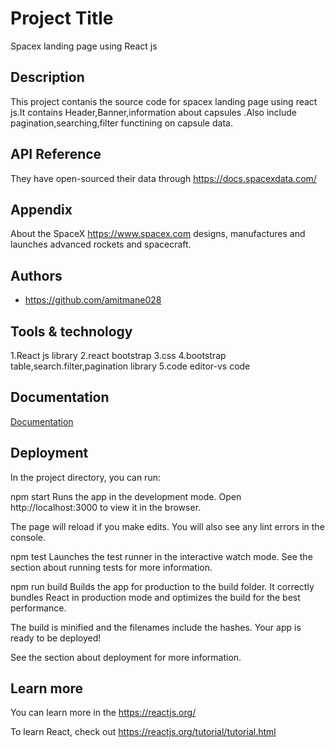

# Project Title

 Spacex landing page using React js


## Description 
  This project contanis the source code for spacex landing page using react js.It contains Header,Banner,information about capsules
.Also include pagination,searching,filter functining on capsule data.
## API Reference

They have open-sourced their data through https://docs.spacexdata.com/

## Appendix

About the SpaceX
https://www.spacex.com designs, manufactures and launches advanced rockets and spacecraft.





## Authors

- https://github.com/amitmane028


## Tools & technology
1.React js library
2.react bootstrap
3.css
4.bootstrap table,search.filter,pagination library
5.code editor-vs code
## Documentation

[Documentation](https://linktodocumentation)


## Deployment

In the project directory, you can run:

npm start
Runs the app in the development mode.
Open http://localhost:3000 to view it in the browser.

The page will reload if you make edits.
You will also see any lint errors in the console.

npm test
Launches the test runner in the interactive watch mode.
See the section about running tests for more information.

npm run build
Builds the app for production to the build folder.
It correctly bundles React in production mode and optimizes the build for the best performance.

The build is minified and the filenames include the hashes.
Your app is ready to be deployed!

See the section about deployment for more information.


## Learn more
You can learn more in the https://reactjs.org/

To learn React, check out https://reactjs.org/tutorial/tutorial.html
